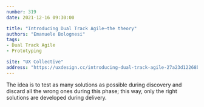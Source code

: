 ```yaml
---
number: 319
date: 2021-12-16 09:30:00

title: "Introducing Dual Track Agile—the theory"
authors: "Emanuele Bolognesi"
tags:
- Dual Track Agile
- Prototyping

site: "UX Collective"
address: "https://uxdesign.cc/introducing-dual-track-agile-27a23d12268b"
---
```


The idea is to test as many solutions as possible during discovery and discard all the wrong ones during this phase; this way, only the right solutions are developed during delivery.
